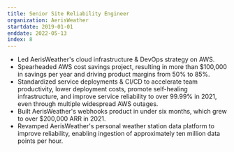 ```yaml
---
title: Senior Site Reliability Engineer
organization: AerisWeather
startdate: 2019-01-01
enddate: 2022-05-13
index: 8
---
```


* Led AerisWeather's cloud infrastructure & DevOps strategy on AWS.
* Spearheaded AWS cost savings project, resulting in more
  than $100,000 in savings per year and driving product margins
  from 50% to 85%.
* Standardized service deployments & CI/CD to accelerate team
  productivity, lower deployment costs, promote self-healing
  infrastructure, and improve service reliability to over 99.99%
  in 2021, even through multiple widespread AWS outages.
* Built AerisWeather's webhooks product in under six months,
  which grew to over $200,000 ARR in 2021.
* Revamped AerisWeather's personal weather station data
  platform to improve reliability, enabling ingestion of
  approximately ten million data points per hour.
